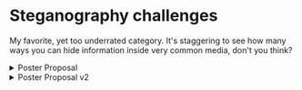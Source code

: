 # Steganography challenges

My favorite, yet too underrated category. It's staggering to see how many ways you can hide information inside very common media, don't you think?

<details>
<summary>Poster Proposal</summary>

**Created for [GreHack '23](https://grehack.fr/2023) (11th edition)**

### Description

I was tasked to create a poster for GreHack and for some reason the staff was dubious about the minimalistic style...


Attached file: `poster-proposals/posterv1.pdf` \
Flag format: `GH{...}`

### Stats
:star: **100 points** &emsp; :clock4: Solved after 50 minutes &emsp; :triangular_flag_on_post: TBA


</details>

<details>
<summary>Poster Proposal v2</summary>

**Created for [GreHack '23](https://grehack.fr/2023) (11th edition)**

### Description

The staff finally asked me to "substitute" darker colors for more... striking ones. I guess this version 2 (with 3D, wow) should be the good one, right?

Attached file: `poster-proposals/posterv2.pdf` \
Flag format: `GH{...}`

### Details
:star: **300 points** &emsp;
:clock4: **Not yet solved (published 2023-11-18)**
</details>
